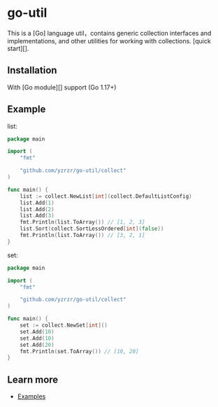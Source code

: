 # go-util

This is a [Go] language util，contains generic collection interfaces and implementations, and other utilities for working with collections. [quick start][].

## Installation

With [Go module][] support (Go 1.17+)

## Example
list:
```go
package main

import (
	"fmt"

	"github.com/yzrzr/go-util/collect"
)

func main() {
	list := collect.NewList[int](collect.DefaultListConfig)
	list.Add(1)
	list.Add(2)
	list.Add(3)
	fmt.Println(list.ToArray()) // [1, 2, 3]
	list.Sort(collect.SortLessOrdered[int](false))
	fmt.Println(list.ToArray()) // [3, 2, 1]
}
```
set:
```go
package main

import (
	"fmt"

	"github.com/yzrzr/go-util/collect"
)

func main() {
	set := collect.NewSet[int]()
	set.Add(10)
	set.Add(10)
	set.Add(20)
	fmt.Println(set.ToArray()) // [10, 20]
}

```

## Learn more

- [Examples](examples)

